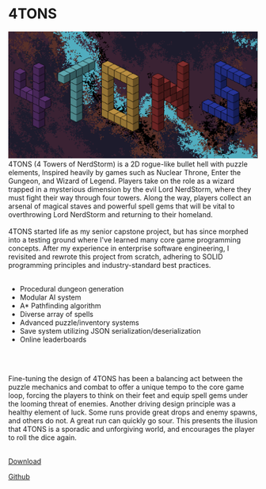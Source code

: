 <link rel="stylesheet" type="text/css" href="https://ryanyearsley.github.io/style.css">

# 4TONS
<div>
    <img src="../docs/assets/images/4TONS_TitleScreen.png">
</div>
4TONS (4 Towers of NerdStorm) is a 2D rogue-like bullet hell with puzzle elements, Inspired heavily by games such as Nuclear Throne, Enter the Gungeon, and Wizard of Legend. Players take on the role as a wizard trapped in a mysterious dimension by the evil Lord NerdStorm, where they must fight their way through four towers. Along the way, players collect an arsenal of magical staves and powerful spell gems that will be vital to overthrowing Lord NerdStorm and returning to their homeland.
<br>
<br>
4TONS started life as my senior capstone project, but has since morphed into a testing ground where I've learned many core game programming concepts. After my experience in enterprise software engineering, I revisited and rewrote this project from scratch, adhering to SOLID programming principles and industry-standard best practices.
<br>
<br>

- Procedural dungeon generation
- Modular AI system
- A* Pathfinding algorithm
- Diverse array of spells
- Advanced puzzle/inventory systems
- Save system utilizing JSON serialization/deserialization
- Online leaderboards
<br>
<br>

Fine-tuning the design of 4TONS has been a balancing act between the puzzle mechanics and combat to offer a unique tempo to the core game loop, forcing the players to think on their feet and equip spell gems under the looming threat of enemies. Another driving design principle was a healthy element of luck. Some runs provide great drops and enemy spawns, and others do not. A great run can quickly go sour. This presents the illusion that 4TONS is a sporadic and unforgiving world, and encourages the player to roll the dice again.

<br>
<a href="https://crooked-studio.itch.io/4tons">Download</a>

<a href="https://github.com/ryanyearsley/4TONS">Github</a>


